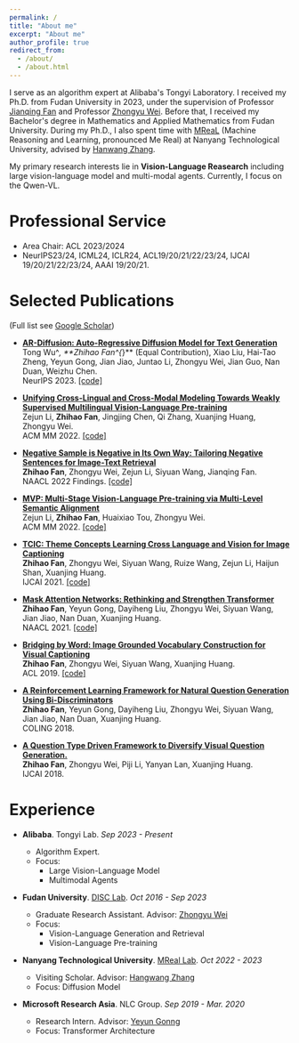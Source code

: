 ```yaml
---
permalink: /
title: "About me"
excerpt: "About me"
author_profile: true
redirect_from: 
  - /about/
  - /about.html
---
```


I serve as an algorithm expert at Alibaba's Tongyi Laboratory. I received my Ph.D. from Fudan University in 2023, under the supervision of Professor [Jianqing Fan](https://fan.princeton.edu/) and Professor [Zhongyu Wei](http://www.sdspeople.fudan.edu.cn/zywei/). Before that, I received my Bachelor's degree in Mathematics and Applied Mathematics from Fudan University. During my Ph.D., I also spent time with [MReaL](https://mreallab.github.io/) (Machine Reasoning and Learning, pronounced Me Real) at Nanyang Technological University, advised by [Hanwang Zhang](https://personal.ntu.edu.sg/hanwangzhang/).

My primary research interests lie in **Vision-Language Reasearch** including large vision-language model and multi-modal agents. Currently, I focus on the Qwen-VL.

Professional Service
======
+ Area Chair: ACL 2023/2024
+ NeurIPS23/24, ICML24, ICLR24, ACL19/20/21/22/23/24, IJCAI 19/20/21/22/23/24, AAAI 19/20/21.

Selected Publications
======
(Full list see [Google Scholar](https://scholar.google.com/citations?user=xfqnSacAAAAJ&hl=zh-CN))

* [**AR-Diffusion: Auto-Regressive Diffusion Model for Text Generation**](https://proceedings.neurips.cc/paper_files/paper/2023/file/7d866abba506e5a56335e4644ebe18f9-Paper-Conference.pdf)<br />
  Tong Wu^*, **Zhihao Fan^{*}** (Equal Contribution), Xiao Liu, Hai-Tao Zheng, Yeyun Gong, Jian Jiao, Juntao Li, Zhongyu Wei, Jian Guo, Nan Duan, Weizhu Chen.<br />
  NeurIPS 2023. [[code]](https://github.com/microsoft/ProphetNet/tree/master/AR-diffusion)

* [**Unifying Cross-Lingual and Cross-Modal Modeling Towards Weakly Supervised Multilingual Vision-Language Pre-training**](https://aclanthology.org/2023.acl-long.327/)<br />
  Zejun Li, **Zhihao Fan**, Jingjing Chen, Qi Zhang, Xuanjing Huang, Zhongyu Wei.<br />
  ACM MM 2022. [[code]](https://github.com/FudanDISC/weakly-supervised-mVLP)

* [**Negative Sample is Negative in Its Own Way: Tailoring Negative Sentences for Image-Text Retrieval**](https://aclanthology.org/2022.findings-naacl.204/)<br />
  **Zhihao Fan**, Zhongyu Wei, Zejun Li, Siyuan Wang, Jianqing Fan.<br />
  NAACL 2022 Findings. [[code]](https://github.com/LibertFan/TAGS)

* [**MVP: Multi-Stage Vision-Language Pre-training via Multi-Level Semantic Alignment**](https://arxiv.org/abs/2201.12596)<br />
  Zejun Li, **Zhihao Fan**, Huaixiao Tou, Zhongyu Wei.<br />
  ACM MM 2022. [[code]](https://github.com/Junction4Nako/mvp_pytorch)

* [**TCIC: Theme Concepts Learning Cross Language and Vision for Image Captioning**](https://www.ijcai.org/proceedings/2021/0091.pdf)<br />
  **Zhihao Fan**, Zhongyu Wei, Siyuan Wang, Ruize Wang, Zejun Li, Haijun Shan, Xuanjing Huang.<br />
  IJCAI 2021. [[code]](https://github.com/LibertFan/TCIC)

* [**Mask Attention Networks: Rethinking and Strengthen Transformer**](https://aclanthology.org/2021.naacl-main.135/)<br />
  **Zhihao Fan**, Yeyun Gong, Dayiheng Liu, Zhongyu Wei, Siyuan Wang, Jian Jiao, Nan Duan, Xuanjing Huang.<br />
  NAACL 2021. [[code]](https://github.com/LibertFan/MAN)

* [**Bridging by Word: Image Grounded Vocabulary Construction for Visual Captioning**](https://aclanthology.org/P19-1652/)<br />
  **Zhihao Fan**, Zhongyu Wei, Siyuan Wang, Xuanjing Huang.<br />
  ACL 2019. [[code]](https://github.com/LibertFan/ImageCaption)
  
* [**A Reinforcement Learning Framework for Natural Question Generation Using Bi-Discriminators**](https://aclanthology.org/C18-1150/)<br />
  **Zhihao Fan**, Yeyun Gong, Dayiheng Liu, Zhongyu Wei, Siyuan Wang, Jian Jiao, Nan Duan, Xuanjing Huang.<br />
  COLING 2018. 

* [**A Question Type Driven Framework to Diversify Visual Question Generation.**](https://www.ijcai.org/proceedings/2018/563)<br />
  **Zhihao Fan**, Zhongyu Wei, Piji Li, Yanyan Lan, Xuanjing Huang.<br />
  IJCAI 2018. 


Experience
======
* **Alibaba**. Tongyi Lab. *Sep 2023 - Present*
  + Algorithm Expert. 
  + Focus:
    - Large Vision-Language Model
    - Multimodal Agents

* **Fudan University**. [DISC Lab](http://www.fudan-disc.com/). *Oct 2016 - Sep 2023*
  + Graduate Research Assistant. Advisor: [Zhongyu Wei](http://www.sdspeople.fudan.edu.cn/zywei/)
  + Focus:
    - Vision-Language Generation and Retrieval
    - Vision-Language Pre-training
    
* **Nanyang Technological University**. [MReal Lab](https://mreallab.github.io/). *Oct 2022 -  2023*
  + Visiting Scholar. Advisor: [Hangwang Zhang]([https://shanzhenren.github.io/](https://personal.ntu.edu.sg/hanwangzhang/))
  + Focus: Diffusion Model
    
* **Microsoft Research Asia**. NLC Group. *Sep 2019 - Mar. 2020*
  + Research Intern. Advisor: [Yeyun Gonng](https://scholar.google.com/citations?user=9uz-D-kAAAAJ&hl=zh-CN)
  + Focus: Transformer Architecture

